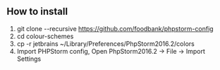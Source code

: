 How to install
---

1. git clone --recursive https://github.com/foodbank/phpstorm-config
2. cd colour-schemes
3. cp -r jetbrains ~/Library/Preferences/PhpStorm2016.2/colors
4. Import PHPStorm config, Open PhpStorm2016.2 -> File -> Import Settings
